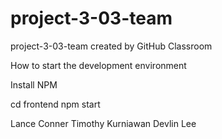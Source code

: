 # project-3-03-team
project-3-03-team created by GitHub Classroom

How to start the development environment

Install NPM

cd frontend
npm start


Lance Conner
Timothy Kurniawan
Devlin Lee
